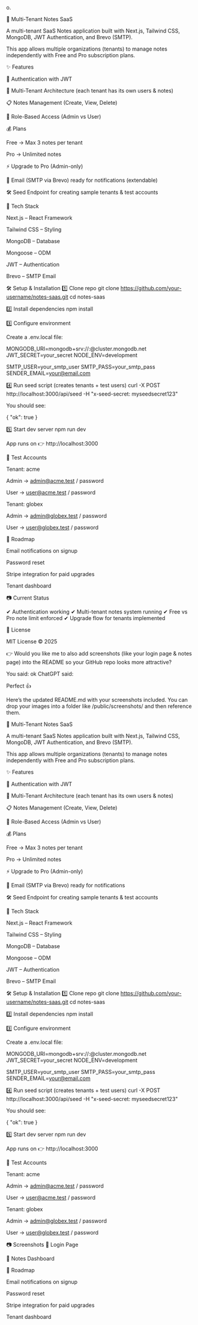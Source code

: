 o.

📝 Multi-Tenant Notes SaaS

A multi-tenant SaaS Notes application built with Next.js, Tailwind CSS, MongoDB, JWT Authentication, and Brevo (SMTP).

This app allows multiple organizations (tenants) to manage notes independently with Free and Pro subscription plans.

✨ Features

🔑 Authentication with JWT

🏢 Multi-Tenant Architecture (each tenant has its own users & notes)

📋 Notes Management (Create, View, Delete)

🎯 Role-Based Access (Admin vs User)

💰 Plans

Free → Max 3 notes per tenant

Pro → Unlimited notes

⚡ Upgrade to Pro (Admin-only)

📧 Email (SMTP via Brevo) ready for notifications (extendable)

🛠 Seed Endpoint for creating sample tenants & test accounts

🚀 Tech Stack

Next.js
 – React Framework

Tailwind CSS
 – Styling

MongoDB
 – Database

Mongoose
 – ODM

JWT
 – Authentication

Brevo
 – SMTP Email

🛠 Setup & Installation
1️⃣ Clone repo
git clone https://github.com/your-username/notes-saas.git
cd notes-saas

2️⃣ Install dependencies
npm install

3️⃣ Configure environment

Create a .env.local file:

MONGODB_URI=mongodb+srv://<user>:<pass>@cluster.mongodb.net
JWT_SECRET=your_secret
NODE_ENV=development

SMTP_USER=your_smtp_user
SMTP_PASS=your_smtp_pass
SENDER_EMAIL=your@email.com

4️⃣ Run seed script (creates tenants + test users)
curl -X POST http://localhost:3000/api/seed -H "x-seed-secret: myseedsecret123"


You should see:

{ "ok": true }

5️⃣ Start dev server
npm run dev


App runs on 👉 http://localhost:3000

👤 Test Accounts

Tenant: acme

Admin → admin@acme.test / password

User → user@acme.test / password

Tenant: globex

Admin → admin@globex.test / password

User → user@globex.test / password

📌 Roadmap

 Email notifications on signup

 Password reset

 Stripe integration for paid upgrades

 Tenant dashboard

📷 Current Status

✔ Authentication working
✔ Multi-tenant notes system running
✔ Free vs Pro note limit enforced
✔ Upgrade flow for tenants implemented

📜 License

MIT License © 2025

👉 Would you like me to also add screenshots (like your login page & notes page) into the README so your GitHub repo looks more attractive?

You said:
ok
ChatGPT said:

Perfect 👍

Here’s the updated README.md with your screenshots included. You can drop your images into a folder like /public/screenshots/ and then reference them.

📝 Multi-Tenant Notes SaaS

A multi-tenant SaaS Notes application built with Next.js, Tailwind CSS, MongoDB, JWT Authentication, and Brevo (SMTP).

This app allows multiple organizations (tenants) to manage notes independently with Free and Pro subscription plans.

✨ Features

🔑 Authentication with JWT

🏢 Multi-Tenant Architecture (each tenant has its own users & notes)

📋 Notes Management (Create, View, Delete)

🎯 Role-Based Access (Admin vs User)

💰 Plans

Free → Max 3 notes per tenant

Pro → Unlimited notes

⚡ Upgrade to Pro (Admin-only)

📧 Email (SMTP via Brevo) ready for notifications

🛠 Seed Endpoint for creating sample tenants & test accounts

🚀 Tech Stack

Next.js
 – React Framework

Tailwind CSS
 – Styling

MongoDB
 – Database

Mongoose
 – ODM

JWT
 – Authentication

Brevo
 – SMTP Email

🛠 Setup & Installation
1️⃣ Clone repo
git clone https://github.com/your-username/notes-saas.git
cd notes-saas

2️⃣ Install dependencies
npm install

3️⃣ Configure environment

Create a .env.local file:

MONGODB_URI=mongodb+srv://<user>:<pass>@cluster.mongodb.net
JWT_SECRET=your_secret
NODE_ENV=development

SMTP_USER=your_smtp_user
SMTP_PASS=your_smtp_pass
SENDER_EMAIL=your@email.com

4️⃣ Run seed script (creates tenants + test users)
curl -X POST http://localhost:3000/api/seed -H "x-seed-secret: myseedsecret123"


You should see:

{ "ok": true }

5️⃣ Start dev server
npm run dev


App runs on 👉 http://localhost:3000

👤 Test Accounts

Tenant: acme

Admin → admin@acme.test / password

User → user@acme.test / password

Tenant: globex

Admin → admin@globex.test / password

User → user@globex.test / password

📷 Screenshots
🔑 Login Page

📝 Notes Dashboard

📌 Roadmap

 Email notifications on signup

 Password reset

 Stripe integration for paid upgrades

 Tenant dashboard

